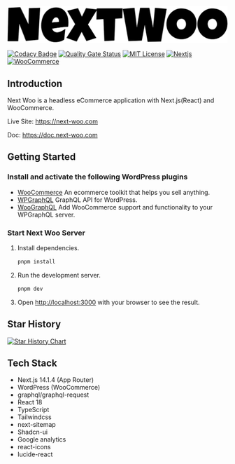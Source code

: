 ![Next Woo logo](https://raw.githubusercontent.com/Levix0501/nextwoo/master/public/next-woo.png "this is Next Woo logo")  


[![Codacy Badge](https://app.codacy.com/project/badge/Grade/efe25ecd812d4940bf873c1e6c0a4330)](https://app.codacy.com/gh/Levix0501/nextwoo/dashboard?utm_source=gh&utm_medium=referral&utm_content=&utm_campaign=Badge_grade)
[![Quality Gate Status](https://sonarcloud.io/api/project_badges/measure?project=Levix0501_nextwoo&metric=alert_status)](https://sonarcloud.io/summary/new_code?id=Levix0501_nextwoo)
[![MIT License](https://img.shields.io/badge/license-MIT-blue)](https://opensource.org/licenses/MIT)
[![Nextjs](https://img.shields.io/badge/Nextjs-v14-black)](https://nextjs.org)
[![WooCommerce](https://img.shields.io/badge/WordPress-WooCommerce-purple)](https://wordpress.org/plugins/woocommerce)


## Introduction

Next Woo is a headless eCommerce application with Next.js(React) and WooCommerce.

Live Site: https://next-woo.com

Doc: https://doc.next-woo.com

## Getting Started

### Install and activate the following WordPress plugins
- [WooCommerce](https://wordpress.org/plugins/woocommerce) An ecommerce toolkit that helps you sell anything.
- [WPGraphQL](https://wordpress.org/plugins/wp-graphql) GraphQL API for WordPress.
- [WooGraphQL](https://github.com/wp-graphql/wp-graphql-woocommerce) Add WooCommerce support and functionality to your WPGraphQL server.

### Start Next Woo Server

1. Install dependencies.
   ```bash
   pnpm install
   ```
2. Run the development server.
   ```bash
   pnpm dev
   ```
3. Open [http://localhost:3000](http://localhost:3000) with your browser to see the result.

## Star History

[![Star History Chart](https://api.star-history.com/svg?repos=Levix0501/nextwoo&type=Date)](https://star-history.com/#Levix0501/nextwoo&Date)

## Tech Stack
- Next.js 14.1.4 (App Router)
- WordPress (WooCommerce)
- graphql/graphql-request
- React 18
- TypeScript
- Tailwindcss
- next-sitemap
- Shadcn-ui
- Google analytics
- react-icons
- lucide-react
